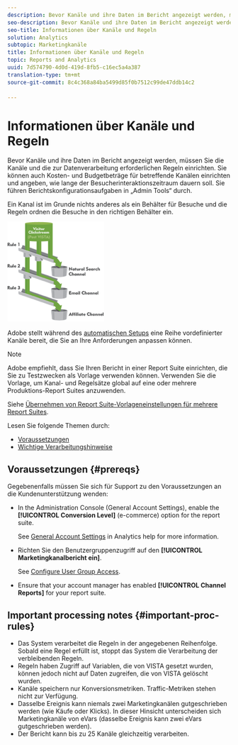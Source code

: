 ```yaml
---
description: Bevor Kanäle und ihre Daten im Bericht angezeigt werden, müssen Sie die Kanäle und die zur Datenverarbeitung erforderlichen Regeln einrichten. Sie können auch Kosten- und Budgetbeträge für betreffende Kanälen einrichten und angeben, wie lange der Besucherinteraktionszeitraum dauern soll. Sie führen Berichtskonfigurationsaufgaben in „Admin Tools“ durch.
seo-description: Bevor Kanäle und ihre Daten im Bericht angezeigt werden, müssen Sie die Kanäle und die zur Datenverarbeitung erforderlichen Regeln einrichten. Sie können auch Kosten- und Budgetbeträge für betreffende Kanälen einrichten und angeben, wie lange der Besucherinteraktionszeitraum dauern soll. Sie führen Berichtskonfigurationsaufgaben in „Admin Tools“ durch.
seo-title: Informationen über Kanäle und Regeln
solution: Analytics
subtopic: Marketingkanäle
title: Informationen über Kanäle und Regeln
topic: Reports and Analytics
uuid: 7d574790-4d0d-419d-8fb5-c16ec5a4a387
translation-type: tm+mt
source-git-commit: 8c4c368a84ba5499d85f0b7512c99de47ddb14c2

---
```



# Informationen über Kanäle und Regeln

Bevor Kanäle und ihre Daten im Bericht angezeigt werden, müssen Sie die Kanäle und die zur Datenverarbeitung erforderlichen Regeln einrichten. Sie können auch Kosten- und Budgetbeträge für betreffende Kanälen einrichten und angeben, wie lange der Besucherinteraktionszeitraum dauern soll. Sie führen Berichtskonfigurationsaufgaben in „Admin Tools“ durch.

Ein Kanal ist im Grunde nichts anderes als ein Behälter für Besuche und die Regeln ordnen die Besuche in den richtigen Behälter ein.

![](assets/buckets_2.png)

Adobe stellt während des [automatischen Setups](/help/components/c-marketing-channels/c-channel-autosetup.md) eine Reihe vordefinierter Kanäle bereit, die Sie an Ihre Anforderungen anpassen können.

>[!NOTE]
>
> Adobe empfiehlt, dass Sie Ihren Bericht in einer Report Suite einrichten, die Sie zu Testzwecken als Vorlage verwenden können. Verwenden Sie die Vorlage, um Kanal- und Regelsätze global auf eine oder mehrere Produktions-Report Suites anzuwenden.
>
>Siehe [Übernehmen von Report Suite-Vorlageneinstellungen für mehrere Report Suites](/help/components/c-marketing-channels/t-template.md).

Lesen Sie folgende Themen durch:

* [Voraussetzungen](/help/components/c-marketing-channels/c-channels-rules.md#prereqs)
* [Wichtige Verarbeitungshinweise](/help/components/c-marketing-channels/c-channels-rules.md#important-proc-rules)

## Voraussetzungen {#prereqs}

Gegebenenfalls müssen Sie sich für Support zu den Voraussetzungen an die Kundenunterstützung wenden:

* In the Administration Console (General Account Settings), enable the **[!UICONTROL Conversion Level]** (e-commerce) option for the report suite.

   See [General Account Settings](https://marketing.adobe.com/resources/help/en_US/reference/general_acct_settings_admin.html) in Analytics help for more information.

* Richten Sie den Benutzergruppenzugriff auf den **[!UICONTROL Marketingkanalbericht ein]**.

   See [Configure User Group Access](/help/components/c-marketing-channels/t-user-groups.md).

* Ensure that your account manager has enabled **[!UICONTROL Channel Reports]** for your report suite.

## Important processing notes {#important-proc-rules}

* Das System verarbeitet die Regeln in der angegebenen Reihenfolge. Sobald eine Regel erfüllt ist, stoppt das System die Verarbeitung der verbleibenden Regeln.
* Regeln haben Zugriff auf Variablen, die von VISTA gesetzt wurden, können jedoch nicht auf Daten zugreifen, die von VISTA gelöscht wurden.
* Kanäle speichern nur Konversionsmetriken. Traffic-Metriken stehen nicht zur Verfügung.
* Dasselbe Ereignis kann niemals zwei Marketingkanälen gutgeschrieben werden (wie Käufe oder Klicks). In dieser Hinsicht unterscheiden sich Marketingkanäle von eVars (dasselbe Ereignis kann zwei eVars gutgeschrieben werden).
* Der Bericht kann bis zu 25 Kanäle gleichzeitig verarbeiten.

